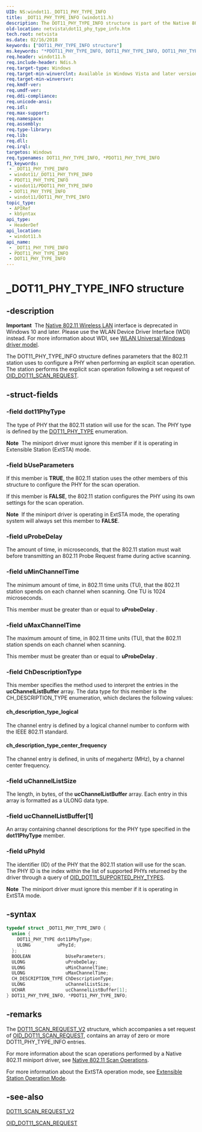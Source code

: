 ```yaml
---
UID: NS:windot11._DOT11_PHY_TYPE_INFO
title: _DOT11_PHY_TYPE_INFO (windot11.h)
description: The DOT11_PHY_TYPE_INFO structure is part of the Native 802.11 Wireless LAN interface, which is deprecated for Windows 10 and later.
old-location: netvista\dot11_phy_type_info.htm
tech.root: netvista
ms.date: 02/16/2018
keywords: ["DOT11_PHY_TYPE_INFO structure"]
ms.keywords: "*PDOT11_PHY_TYPE_INFO, DOT11_PHY_TYPE_INFO, DOT11_PHY_TYPE_INFO structure [Network Drivers Starting with Windows Vista], Native_802.11_data_types_20e3d688-253f-416e-b9b0-8adec6bf7415.xml, PDOT11_PHY_TYPE_INFO, PDOT11_PHY_TYPE_INFO structure pointer [Network Drivers Starting with Windows Vista], _DOT11_PHY_TYPE_INFO, netvista.dot11_phy_type_info, windot11/DOT11_PHY_TYPE_INFO, windot11/PDOT11_PHY_TYPE_INFO"
req.header: windot11.h
req.include-header: Ndis.h
req.target-type: Windows
req.target-min-winverclnt: Available in Windows Vista and later versions of the Windows operating   systems.
req.target-min-winversvr: 
req.kmdf-ver: 
req.umdf-ver: 
req.ddi-compliance: 
req.unicode-ansi: 
req.idl: 
req.max-support: 
req.namespace: 
req.assembly: 
req.type-library: 
req.lib: 
req.dll: 
req.irql: 
targetos: Windows
req.typenames: DOT11_PHY_TYPE_INFO, *PDOT11_PHY_TYPE_INFO
f1_keywords:
 - _DOT11_PHY_TYPE_INFO
 - windot11/_DOT11_PHY_TYPE_INFO
 - PDOT11_PHY_TYPE_INFO
 - windot11/PDOT11_PHY_TYPE_INFO
 - DOT11_PHY_TYPE_INFO
 - windot11/DOT11_PHY_TYPE_INFO
topic_type:
 - APIRef
 - kbSyntax
api_type:
 - HeaderDef
api_location:
 - windot11.h
api_name:
 - _DOT11_PHY_TYPE_INFO
 - PDOT11_PHY_TYPE_INFO
 - DOT11_PHY_TYPE_INFO
---
```


# _DOT11_PHY_TYPE_INFO structure


## -description

<div class="alert"><b>Important</b>  The <a href="/previous-versions/windows/hardware/wireless/ff560689(v=vs.85)">Native 802.11 Wireless LAN</a> interface is deprecated in Windows 10 and later. Please use the WLAN Device Driver Interface (WDI) instead. For more information about WDI, see <a href="/windows-hardware/drivers/network/wifi-universal-driver-model">WLAN Universal Windows driver model</a>.</div>

The DOT11_PHY_TYPE_INFO structure defines parameters that the 802.11 station uses to configure a PHY when performing an explicit scan operation. The station performs the explicit scan operation following a set request of <a href="/windows-hardware/drivers/network/oid-dot11-scan-request">OID_DOT11_SCAN_REQUEST</a>.

## -struct-fields

### -field dot11PhyType

The type of PHY that the 802.11 station will use for the scan. The PHY type is defined by the <a href="..\windot11\ne-windot11-_dot11_phy_type.md">DOT11_PHY_TYPE</a> enumeration.

<div class="alert"><b>Note</b>  The miniport driver must ignore this member if it is operating in Extensible Station (ExtSTA) mode.</div>

### -field bUseParameters

If this member is <b>TRUE</b>, the 802.11 station uses the other members of this structure to configure
     the PHY for the scan operation.


If this member is <b>FALSE</b>, the 802.11 station configures the PHY using its own settings for the scan
     operation.


<div class="alert"><b>Note</b>  If the miniport driver is operating in ExtSTA mode, the operating system will
      always set this member to <b>FALSE</b>.</div>

### -field uProbeDelay

The amount of time, in microseconds, that the 802.11 station must wait before transmitting an
     802.11 Probe Request frame during active scanning.

### -field uMinChannelTime

The minimum amount of time, in 802.11 time units (TU), that the 802.11 station spends on each
     channel when scanning. One TU is 1024 microseconds.


This member must be greater than or equal to
     <b>uProbeDelay</b> .

### -field uMaxChannelTime

The maximum amount of time, in 802.11 time units (TU), that the 802.11 station spends on each
     channel when scanning.


This member must be greater than or equal to
     <b>uProbeDelay</b> .

### -field ChDescriptionType

This member specifies the method used to interpret the entries in the
     <b>ucChannelListBuffer</b> array. The data type for this member is the CH_DESCRIPTION_TYPE enumeration,
     which declares the following values:






#### ch_description_type_logical

The channel entry is defined by a logical channel number to conform with the IEEE 802.11
       standard.



#### ch_description_type_center_frequency

The channel entry is defined, in units of megahertz (MHz), by a channel center frequency.

### -field uChannelListSize

The length, in bytes, of the
     <b>ucChannelListBuffer</b> array. Each entry in this array is formatted as a ULONG data type.

### -field ucChannelListBuffer[1]

An array containing channel descriptions for the PHY type specified in the
     <b>dot11PhyType</b> member.


### -field uPhyId

The identifier (ID) of the PHY that the 802.11 station will use for the scan. The PHY ID is the
       index within the list of supported PHYs returned by the driver through a query of
       <a href="/windows-hardware/drivers/network/oid-dot11-supported-phy-types">
       OID_DOT11_SUPPORTED_PHY_TYPES</a>.

<div class="alert"><b>Note</b>  The miniport driver must ignore this member if it is operating in ExtSTA
       mode.</div>

## -syntax

```cpp
typedef struct _DOT11_PHY_TYPE_INFO {
  union {
    DOT11_PHY_TYPE dot11PhyType;
    ULONG          uPhyId;
  };
  BOOLEAN             bUseParameters;
  ULONG               uProbeDelay;
  ULONG               uMinChannelTime;
  ULONG               uMaxChannelTime;
  CH_DESCRIPTION_TYPE ChDescriptionType;
  ULONG               uChannelListSize;
  UCHAR               ucChannelListBuffer[1];
} DOT11_PHY_TYPE_INFO, *PDOT11_PHY_TYPE_INFO;
```

## -remarks

The
    <a href="..\windot11\ns-windot11-_dot11_scan_request_v2.md">DOT11_SCAN_REQUEST_V2</a> structure, which
    accompanies a set request of
    <a href="/windows-hardware/drivers/network/oid-dot11-scan-request">OID_DOT11_SCAN_REQUEST</a>, contains an
    array of zero or more DOT11_PHY_TYPE_INFO entries.

For more information about the scan operations performed by a Native 802.11 miniport driver, see
    <a href="/windows-hardware/drivers/network/native-802-11-scan-operations">Native 802.11 Scan
    Operations</a>.

For more information about the ExtSTA operation mode, see
    <a href="/windows-hardware/drivers/network/extensible-station-operation-mode">Extensible Station Operation
    Mode</a>.

## -see-also

<a href="..\windot11\ns-windot11-_dot11_scan_request_v2.md">DOT11_SCAN_REQUEST_V2</a>



<a href="/windows-hardware/drivers/network/oid-dot11-scan-request">OID_DOT11_SCAN_REQUEST</a>

